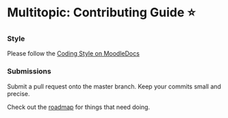 # Multitopic: Contributing Guide ⭐

### Style

Please follow the [Coding Style on MoodleDocs](https://docs.moodle.org/dev/Coding_style)

### Submissions

Submit a pull request onto the master branch. Keep your commits small and precise.

Check out the [roadmap](roadmap.md) for things that need doing.